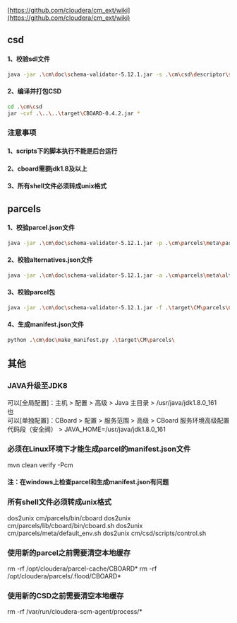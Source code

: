 
[https://github.com/cloudera/cm_ext/wiki](https://github.com/cloudera/cm_ext/wiki)

## csd

#### 1、校验sdl文件
```bash
java -jar .\cm\doc\schema-validator-5.12.1.jar -s .\cm\csd\descriptor\service.sdl
```

#### 2、编译并打包CSD
```bash
cd .\cm\csd
jar -cvf .\..\..\target\CBOARD-0.4.2.jar *
```

### 注意事项
#### 1、scripts下的脚本执行不能是后台运行
#### 2、cboard需要jdk1.8及以上
#### 3、所有shell文件必须转成unix格式


## parcels

#### 1、校验parcel.json文件
```bash
java -jar .\cm\doc\schema-validator-5.12.1.jar -p .\cm\parcels\meta\parcel.json
```

#### 2、校验alternatives.json文件
```bash
java -jar .\cm\doc\schema-validator-5.12.1.jar -a .\cm\parcels\meta\alternatives.json
```

#### 3、校验parcel包
```bash
java -jar .\cm\doc\schema-validator-5.12.1.jar -f .\target\CM\parcels\CBOARD-0.4.2-el6.parcel
```

#### 4、生成manifest.json文件
```bash
python .\cm\doc\make_manifest.py .\target\CM\parcels\
```

## 其他

### JAVA升级至JDK8
可以[全局配置]：主机 > 配置 > 高级 > Java 主目录 > /usr/java/jdk1.8.0_161 
<br/>也<br/>
可以[单独配置]：CBoard > 配置 > 服务范围 > 高级 > CBoard 服务环境高级配置代码段（安全阀） > JAVA_HOME=/usr/java/jdk1.8.0_161

### 必须在Linux环境下才能生成parcel的manifest.json文件
mvn clean verify -Pcm
#### 注：在windows上检查parcel和生成manifest.json有问题

### 所有shell文件必须转成unix格式
dos2unix cm/parcels/bin/cboard
dos2unix cm/parcels/lib/cboard/bin/cboard.sh
dos2unix cm/parcels/meta/default_env.sh
dos2unix cm/csd/scripts/control.sh

### 使用新的parcel之前需要清空本地缓存
rm -rf /opt/cloudera/parcel-cache/CBOARD*
rm -rf /opt/cloudera/parcels/.flood/CBOARD*

### 使用新的CSD之前需要清空本地缓存
rm -rf /var/run/cloudera-scm-agent/process/*
